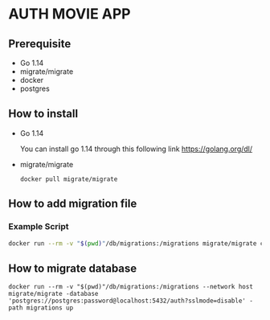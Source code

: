 # AUTH MOVIE APP

## Prerequisite

- Go 1.14
- migrate/migrate
- docker
- postgres

## How to install

- Go 1.14

  You can install go 1.14 through this following link https://golang.org/dl/

- migrate/migrate 
  ```
  docker pull migrate/migrate
  ```
  


## How to add migration file

### Example Script
```bash
docker run --rm -v "$(pwd)"/db/migrations:/migrations migrate/migrate create -ext sql -dir /migrations create_users_table
```

## How to migrate database

```
docker run --rm -v "$(pwd)"/db/migrations:/migrations --network host migrate/migrate -database 'postgres://postgres:password@localhost:5432/auth?sslmode=disable' -path migrations up
``` 